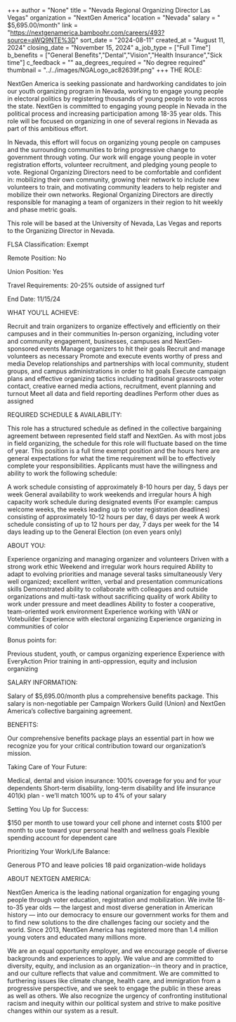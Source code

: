 +++
author = "None"
title = "Nevada Regional Organizing Director Las Vegas"
organization = "NextGen America"
location = "Nevada"
salary = " $5,695.00/month"
link = "https://nextgenamerica.bamboohr.com/careers/493?source=aWQ9NTE%3D"
sort_date = "2024-08-11"
created_at = "August 11, 2024"
closing_date = "November 15, 2024"
a_job_type = ["Full Time"]
b_benefits = ["General Benefits","Dental","Vision","Health Insurance","Sick time"]
c_feedback = ""
aa_degrees_required = "No degree required"
thumbnail = "../../images/NGALogo_ac82639f.png"
+++
THE ROLE: 

NextGen America is seeking passionate and hardworking candidates to join our youth organizing program in Nevada, working to engage young people in electoral politics by registering thousands of young people to vote across the state. NextGen is committed to engaging young people in Nevada in the political process and increasing participation among 18-35 year olds. This role will be focused on organizing in one of several regions in Nevada as part of this ambitious effort. 


In Nevada, this effort will focus on organizing young people on campuses and the surrounding communities to bring progressive change to government through voting. Our work will engage young people in voter registration efforts, volunteer recruitment, and pledging young people to vote. Regional Organizing Directors need to be comfortable and confident in: mobilizing their own community, growing their network to include new volunteers to train, and motivating community leaders to help register and mobilize their own networks. Regional Organizing Directors are directly responsible for managing a team of organizers in their region to hit weekly and phase metric goals. 


This role will be based at the University of Nevada,  Las Vegas and reports to the Organizing Director in Nevada.



FLSA Classification: Exempt

Remote Position: No

Union Position: Yes

Travel Requirements: 20-25% outside of assigned turf

End Date: 11/15/24



WHAT YOU’LL ACHIEVE:

Recruit and train organizers to organize effectively and efficiently on their campuses and in their communities
In-person organizing, including voter and community engagement, businesses, campuses and NextGen-sponsored events
Manage organizers to hit their goals
Recruit and manage volunteers as necessary
Promote and execute events worthy of press and media
Develop relationships and partnerships with local community, student groups, and campus administrations in order to hit goals
Execute campaign plans and effective organizing tactics including traditional grassroots voter contact, creative earned media actions, recruitment, event planning and turnout
Meet all data and field reporting deadlines
Perform other dues as assigned


REQUIRED SCHEDULE & AVAILABILITY:

This role has a structured schedule as defined in the collective bargaining agreement between represented field staff and NextGen. As with most jobs in field organizing, the schedule for this role will fluctuate based on the time of year. This position is a full time exempt position and the hours here are general expectations for what the time requirement will be to effectively complete your responsibilities. Applicants must have the willingness and ability to work the following schedule:

A work schedule consisting of approximately 8-10 hours per day, 5 days per week
General availability to work weekends and irregular hours
A high capacity work schedule during designated events (For example: campus welcome weeks, the weeks leading up to voter registration deadlines) consisting of approximately 10-12 hours per day, 6 days per week
A work schedule consisting of up to 12 hours per day, 7 days per week for the 14 days leading up to the General Election (on even years only)


ABOUT YOU:

Experience organizing and managing organizer and volunteers
Driven with a strong work ethic
Weekend and irregular work hours required
Ability to adapt to evolving priorities and manage several tasks simultaneously
Very well organized; excellent written, verbal and presentation communications skills
Demonstrated ability to collaborate with colleagues and outside organizations and multi-task without sacrificing quality of work
Ability to work under pressure and meet deadlines
Ability to foster a cooperative, team-oriented work environment
Experience working with VAN or Votebuilder
Experience with electoral organizing
Experience organizing in communities of color


Bonus points for:

Previous student, youth, or campus organizing experience
Experience with EveryAction
Prior training in anti-oppression, equity and inclusion organizing


SALARY INFORMATION:

Salary of $5,695.00/month plus a comprehensive benefits package. This salary is non-negotiable per Campaign Workers Guild (Union) and NextGen America’s collective bargaining agreement. 



BENEFITS:

Our comprehensive benefits package plays an essential part in how we recognize you for your critical contribution toward our organization’s mission. 



Taking Care of Your Future: 

Medical, dental and vision insurance: 100% coverage for you and for your dependents
Short-term disability, long-term disability and life insurance
401(k) plan - we’ll match 100% up to 4% of your salary


Setting You Up for Success:

$150 per month to use toward your cell phone and internet costs 
$100 per month to use toward your personal health and wellness goals
Flexible spending account for dependent care


Prioritizing Your Work/Life Balance:

Generous PTO and leave policies 
18 paid organization-wide holidays


ABOUT NEXTGEN AMERICA:

NextGen America is the leading national organization for engaging young people through voter education, registration and mobilization. We invite 18-to-35 year olds — the largest and most diverse generation in American history — into our democracy to ensure our government works for them and to find new solutions to the dire challenges facing our society and the world. Since 2013, NextGen America has registered more than 1.4 million young voters and educated many millions more.



We are an equal opportunity employer, and we encourage people of diverse backgrounds and experiences to apply. We value and are committed to diversity, equity, and inclusion as an organization--in theory and in practice, and our culture reflects that value and commitment.  We are committed to furthering issues like climate change, health care, and immigration from a progressive perspective, and we seek to engage the public in these areas as well as others. We also recognize the urgency of confronting institutional racism and inequity within our political system and strive to make positive changes within our system as a result.